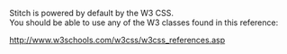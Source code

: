 ﻿Stitch is powered by default by the W3 CSS.  
You should be able to use any of the W3 classes 
found in this reference:

http://www.w3schools.com/w3css/w3css_references.asp
